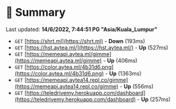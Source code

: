 # 📖 Summary
Last updated: **14/6/2022, 7:44:51 PG "Asia/Kuala_Lumpur"**

- `GET` [https://shrt.ml](https://shrt.ml) - **Down** (193ms)
- `GET` [https://hst.aytea.ml/](https://hst.aytea.ml/) - **Up** (527ms)
- `GET` [https://memeapi.aytea.ml/gimme](https://memeapi.aytea.ml/gimme) - **Up** (406ms)
- `GET` [https://color.aytea.ml/4b31d6.png](https://color.aytea.ml/4b31d6.png) - **Up** (1363ms)
- `GET` [https://memeapi.aytea14.repl.co/gimme](https://memeapi.aytea14.repl.co/gimme) - **Up** (556ms)
- `GET` [https://teledrivemy.herokuapp.com/dashboard](https://teledrivemy.herokuapp.com/dashboard) - **Up** (257ms)
